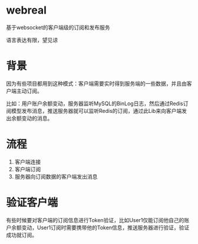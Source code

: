# webreal
基于websocket的客户端级的订阅和发布服务

语言表达有限，望见谅

# 背景

因为有些项目都用到这种模式：客户端需要实时得到服务端的一些数据，并且由客户端主动订阅。

比如：用户账户余额变动，服务器监听MySQL的BinLog日志，然后通过Redis订阅模型发布消息，推送服务器就可以监听Redis的订阅，通过此Lib来向客户端发出余额变动的消息。

# 流程

1. 客户端连接
2. 客户端订阅
3. 服务器向订阅数据的客户端发出消息

# 验证客户端

有些时候要对客户端的订阅信息进行Token验证，比如User1仅能订阅他自己的账户余额变动，User1订阅时需要携带他的Token信息，推送服务器进行验证，验证成功就订阅。